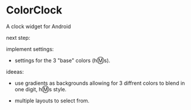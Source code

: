 ColorClock
==========

A clock widget for Android

next step:

implement settings:
* settings for the 3 "base" colors  (h:m:s).

ideeas:

* use gradients as backgrounds allowing for 3 diffrent colors to blend in one digit, h:m:s style.

* multiple layouts to select from.


